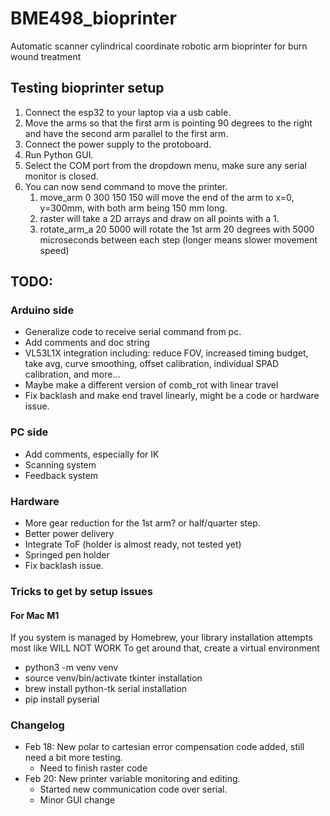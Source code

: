 # BME498_bioprinter
Automatic scanner cylindrical coordinate robotic arm bioprinter for burn wound treatment

## Testing bioprinter setup
1. Connect the esp32 to your laptop via a usb cable.
2. Move the arms so that the first arm is pointing 90 degrees to the right and have the second arm parallel to the first arm.
3. Connect the power supply to the protoboard.
4. Run Python GUI.
5. Select the COM port from the dropdown menu, make sure any serial monitor is closed.
6. You can now send command to move the printer.
   1. move_arm 0 300 150 150 will move the end of the arm to x=0, y=300mm, with both arm being 150 mm long. 
   2. raster will take a 2D arrays and draw on all points with a 1.
   3. rotate_arm_a 20 5000 will rotate the 1st arm 20 degrees with 5000 microseconds between each step (longer means slower movement speed)


## TODO: 
### Arduino side
* Generalize code to receive serial command from pc.
* Add comments and doc string
* VL53L1X integration including: reduce FOV, increased timing budget, take avg, curve smoothing, offset calibration, individual SPAD calibration, and more...
* Maybe make a different version of comb_rot with linear travel
* Fix backlash and make end travel linearly, might be a code or hardware issue.

### PC side
* Add comments, especially for IK
* Scanning system
* Feedback system

### Hardware
* More gear reduction for the 1st arm? or half/quarter step.
* Better power delivery
* Integrate ToF (holder is almost ready, not tested yet)
* Springed pen holder
* Fix backlash issue.


### Tricks to get by setup issues
#### For Mac M1 
If you system is managed by Homebrew, your library installation attempts most like WILL NOT WORK
To get around that, create a virtual environment
* python3 -m venv venv
* source venv/bin/activate
tkinter installation
* brew install python-tk
serial installation 
* pip install pyserial

### Changelog
* Feb 18: New polar to cartesian error compensation code added, still need a bit more testing.
  * Need to finish raster code
* Feb 20: New printer variable monitoring and editing.
  * Started new communication code over serial.
  * Minor GUI change
